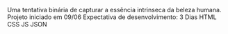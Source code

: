 Uma tentativa binária de capturar a essência intrinseca da beleza humana.
Projeto iniciado em 09/06
Expectativa de desenvolvimento: 3 Dias
HTML
CSS
JS
JSON
  
